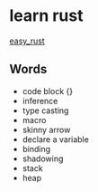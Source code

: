 # learn rust

[easy_rust](https://github.com/Dhghomon/easy_rust)

## Words

- code block {}
- inference
- type casting
- macro
- skinny arrow
- declare a variable
- binding
- shadowing
- stack
- heap
